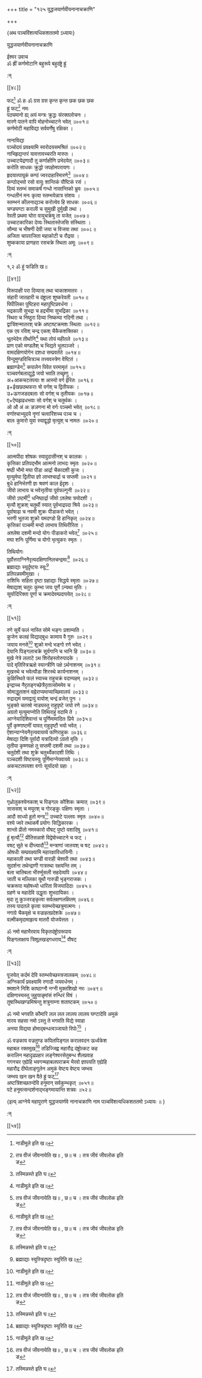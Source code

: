 +++
title = "१२५ युद्धजयार्णवीयनानाचक्राणि"

+++

\{अथ पञ्चविंशत्यधिकशततमो ऽध्यायः\}

युद्धजयार्णवीयनानाचक्राणि  
    
ईश्वर उवाच  
ॐ ह्रीं कर्णमोटानि बहुरूपे बहुदंष्ट्रे ह्रूं  
    
:न्  
    
[^१]: नाडीमूले इति ख॥  
    
[^२]: तत्र वीजं जीवनायेति ख॥ , छ॥ च । तत्र जीवं जीवलोक इति  
ङ  
    
[^३]: तस्मिन्नस्ते इति घ॥  

[[४८]]

फट्[^१] ॐ हः ॐ ग्रस ग्रस कृन्त कृन्त छक छक छक  
ह्रूं फट्[^२] नमः  
पठ्यमानो ह्य् अयं मन्त्रः क्रुद्धः संरक्तलोचनः   ।  
मारणे पातने वापि मोहनोच्चाटने भवेत् ॥००१॥  
कर्णमोटी महाविद्या सर्ववर्णेषु रक्षिका ।  
    
नानाविद्या  
पञ्चोदयं प्रवक्ष्यामि स्वरोदयसमश्रितं ॥००२॥  
नाभिहृद्यन्तरं यावत्तावच्चरति मारुतः ।  
उच्चाटयेद्रणादौ तु कर्णाक्षीणि प्रभेदयेत् ॥००३॥  
करोति साधकः क्रुद्धो जपहोमपरायणः ।  
हृदयात्पायुकं कण्ठं ज्वरदाहारिमारणे[^३]   ॥००४॥  
कण्ठोद्भवो रसो वायुः शान्तिकं पौष्टिकं रसं   ।  
दिव्यं स्तम्भं समाकर्षं गन्धो नासान्तिको भ्रुवः   ॥००५॥  
गन्धलीनं मनः कृत्वा स्तम्भयेन्नात्र संशयः   ।  
स्तम्भनं कीलनाद्यञ्च करोत्येव हि साधकः ॥००६॥  
चण्डघण्टा कराली च सुमुखी दुर्मुखी तथा   ।  
रेवती प्रथमा घोरा वायुचक्रेषु ता यजेत् ॥००७॥  
उच्चाटकारिका देव्यः स्थितास्तेजसि संस्थिताः ।  
सौम्या च भीषणी देवी जया च विजया तथा ॥००८॥  
अजिता चापराजिता महाकोटी च रौद्रया ।  
शुष्ककाया प्राणहरा रसचक्रे स्थिता अमूः ॥००९॥  
    
:न्  
    
१,२ ॐ हुं फडिति ख॥  
    
[^३]: ज्वरदाहनिवारणे इति घ॥  

[[४९]]
    
विरूपाक्षी परा दिव्यास् तथा चाकाशमातरः   ।  
संहारी जातहारी च दंष्ट्राला शुष्करेवती   ॥०१०॥  
पिपीलिका पुष्टिहरा महापुष्टिप्रवर्धना ।  
भद्रकाली सुभद्रा च हद्रभीमा सुभद्रिका ॥०११॥  
स्थिरा च निष्ठुरा दिव्या निष्कम्पा गदिनी तथा   ।  
द्वात्रिंशन्मातरश् चक्रे अष्टाष्टक्रमशः स्थिताः   ॥०१२॥  
एक एव रविश् चन्द्र एकश् चैकैकशक्तिका ।  
भूतभेदेन तीर्थानि[^१] यथा तोयं महीतले ॥०१३॥  
प्राण एको मण्डलैश् च भिद्यते भूतपञ्जरे ।  
वामदक्षिणयोगेन दशधा सम्प्रवर्तते ॥०१४॥  
विन्दुमुण्डविचित्रञ्च तत्त्ववस्त्रेण वेष्टितं ।  
ब्रह्माण्डेन[^२] कपालेन पिवेत परमामृतं ॥०१५॥  
पञ्चवर्गबलाद्युद्धे जयो भवति तच्छृणु ।  
अ+आकचटतपयाः श आस्यो वर्ग ईरितः ॥०१६॥  
इ+ईखछठथफराः षो वर्गश् च द्वितीयकः   ।  
उ+ऊगजडदबलाः सो वर्गश् च तृतीयकः ॥०१७॥  
ए+ऐघझढधभवाः सो वर्गश् च चतुर्थकः ।  
ओ औ अं अः ङञणना मो वर्गः पञ्चमो भवेत्   ॥०१८॥  
वर्णाश्चाभ्युदये नॄणां चत्वारिंशच्च पञ्च च   ।  
बालः कुमारो युवा स्याद्वृद्धो मृत्युश् च नामतः   ॥०२०॥  
    
:न्  
    
[^१]: भूतभेदेन भिन्नानि इति ङ।। तानि भेदेन भिन्नानि इति घ॥  
    
[^२]: ब्रह्मदण्डे इति ङ॥  

[[५०]]
    
आत्मपीदा शोषकः स्यादुदासीनश् च कालकः   ।  
कृत्तिका प्रतिपद्भौम आत्मनो लाभदः स्मृतः   ॥०२०॥  
षष्ठी भौमो मघा पीडा आर्द्रा चैकादशी कुजः   ।  
मृत्युर्मघा द्वितीया ज्ञो लाभश्चार्द्रा च सप्तमी   ॥०२१॥  
बुधे हानिर्भरणी ज्ञः श्रवणं काल ईदृशः   ।  
जीवो लाभाय च भवेत्तृतीया पूर्वफल्गुनी ॥०२२॥  
जीवो ऽष्टमी[^१] धनिष्ठार्द्रा जीवो ऽश्लेषा त्रयोदशी   ।  
मृत्यौ शुक्रश् चतुर्थी स्यात् पूर्वभाद्रपदा श्रिये   ॥०२३॥  
पूर्वाषाढा च नवमी शुक्रः पीडाकरो भवेत्   ।  
भरणी भूतजा शुक्रो यमदण्डो हि हानिकृत् ॥०२४॥  
कृत्तिकां पञ्चमी मन्दो लाभाय तिथिरीरिता ।  
अश्लेषा दशमी मन्दो योगः पीडाकरो भवेत्[^२]   ॥०२५॥  
मघा शनिः पूर्णिमा च योगो भृत्युकरः स्मृतः   ।  
    
तिथियोगः  
पूर्वोत्तराग्निनैरृत्यदक्षिणानिलचन्द्रमाः[^३]   ॥०२६॥  
ब्रह्माद्याः स्युर्दृष्टयः स्युः[^४]  
प्रतिपन्नवमीमुखाः ।  
राशिभिः सहिता दृष्टा ग्रहाद्याः सिद्धये स्मृताः   ॥०२७॥  
मेषाद्याश् चतुरः कुम्भा जयः पूर्णे ऽन्यथा मृतिः   ।  
सूर्यादिरिक्ता पूर्णा च क्रमादेवम्प्रदापयेत् ॥०२८॥  
    
:न्  
    
[^१]: जीवे ऽष्टमीति ख॥  
    
[^२]: भरणीत्यादिः, पीडाकरो भवेत्यन्तः पाठः छ॥ पुस्तके  
नास्ति  
    
[^३]: दक्षाग्न्यनिलचन्द्रमा इति घ॥  
    
[^४]: ब्रह्माद्याः स्युस्त्रिदृष्टाः स्युरिति ख॥  

[[५१]]
    
रणे सूर्ये फलं नास्ति सोमे भङ्गः प्रशाम्यति   ।  
कुजेन कलहं विद्याद्बुधः कामाय वै गुरुः ॥०२९॥  
जयाय मनसे[^१] शुक्रो मन्दे भङ्गो रणे भवेत् ।  
देयानि पिङ्गलाचक्रे सूर्यगानि च भानि हि ॥०३०॥  
मुखे नेत्रे ललाटे ऽथ शिरोहस्तोरुपादके ।  
पादे मृतिस्त्रिऋक्षे स्यान्त्रीणि पक्षे ऽर्थनाशनम्   ॥०३१॥  
मुखस्थे च भवेत्यौडा शिरस्थे कार्यनाशनम् ।  
कुक्षिस्थिते फलं स्याच्च राहुचक्रं वदाम्यहम् ॥०३२॥  
इन्द्राच्च नैरृतङ्गच्छेत्रैरृतात्सोममेव च ।  
सोमाद्धुताशनं वह्नेराप्यमाप्याच्छिवालयं ॥०३३॥  
रुद्राद्यमं यमाद्वायुं वायोश् चन्द्रं व्रजेत् पुनः   ।  
भुङ्क्ते चतस्रो नाड्यस्तु राहुपृष्टे जयो रणे ॥०३४॥  
अग्रतो मृत्युमाप्नोति तिथिराहुं वदामि ते ।  
आग्नेयादिशिवान्तं च पूर्णिमामादितः प्रिये ॥०३५॥  
पूर्वे कृष्णाष्टमीं यावत् राहुदृष्टौ भयो भवेत्   ।  
ऐशान्याग्नेयनैरृत्यवायव्ये फणिराहुकः ॥०३६॥  
मेषाद्या दिशि पूर्वादौ यत्रादित्यो ऽग्रतो मृतिः   ।  
तृतीया कृष्णपक्षे तु सप्तमी दशमी तथा   ॥०३७॥  
चतुर्दशी तथा शुक्रे चतुर्थ्येकादशी तिथिः ।  
पञ्चदशी विष्टयस्युः पूर्णिमाग्नेयवायवे   ॥०३८॥  
अकचटतपयशा वर्गाः सूर्यादयो ग्रहाः ।  
    
:न्  
    
[^१]: मणये इति ख॥ , ङ॥ च  

[[५२]]
    
गृध्रोलुकश्येनकाश् च पिङ्गलः कौशिकः क्रमात्   ॥०३९॥  
साससश् च मयूरश् च गोरङ्कुः पक्षिणः स्मृताः   ।  
आदौ साध्यो हुतो मन्त्र[^१] उच्चाटे पल्लवः स्मृतः   ॥०४०॥  
वश्ये ज्वरे तथाकर्षे प्रयोगः सिद्धिकारकः ।  
शान्तो प्रीतो नमस्कारो वौषट् पुष्टो वशादिषु   ॥०४१॥  
हुं मृत्यौ[^२] प्रीतिसन्नाशे विद्वेषोच्चाटने च फट्   ।  
वषट् सुते च दीप्त्यादौ[^३] मन्त्राणां जातयश् च षट्   ॥०४२॥  
ओषधीः सम्प्रवक्ष्यामि महारक्षाविधायिनीः   ।  
महाकाली तथा चण्डी वाराही चेश्वरी तथा   ॥०४३॥  
सुदर्शना तथेन्द्राणी गात्रस्था रक्षयन्ति तम् ।  
बला चातिबला भीरुर्मुसली सहदेव्यपि ॥०४४॥  
जाती च मल्लिका यूथौ गारुडी भृङ्गराजकः   ।  
चक्ररूपा महोषध्यो धारिता विजयादिदाः ॥०४५॥  
ग्रहणे च महादेवि उद्धृताः शुभदायिकाः   ।  
मृदा तु कुञ्जरङ्कृत्वा सर्वलक्षणलक्षितम्   ॥०४६॥  
तस्य पादतले कृत्वा स्तम्भयेच्छत्रुमात्मनः ।  
नगाग्रे चैकवृक्षे च वज्राहतप्रदेशके ॥०४७॥  
वल्मीकमृदामाहृत्य मातरौ योजयेत्ततः ।  
    
ॐ नमो महाभैरवाय विकृतदंष्ट्रोग्ररूपाय  
पिङ्गलाक्षाय त्रिशूलखड्गधराय[^४] वौषट्  
    
:न्  
    
[^१]: आदौ हुताशनो मन्त्र इति ख॥  
    
[^२]: हुं मृतौ इति ख॥  
    
[^३]: वषट् लाभे च दीप्त्यादाविति घ॥ , छ॥ च  
    
[^४]: त्रिशूलखट्वाङ्गधरायेति ख॥ , ग॥ , घ॥ , छ॥ च । त्रिशूलिने  
खड्गखट्वाङ्गधरायेति ज॥  

[[५३]]
    
पूजयेत् कर्दमं देवि स्तम्भयेच्छस्त्रजालकम् ॥०४८॥  
अग्निकार्यं प्रवक्ष्यामि रणादौ जयवर्धनम् ।  
श्मशाने निशि काष्ठाग्नौ नग्नी मुक्तशिखो नरः   ॥०४९॥  
दक्षिणास्यस्तु जुहुयान्नृमांसं रुन्धिरं विषं   ।  
तुषास्थिखण्डमिश्रन्तु शत्रुनाम्ना शताष्टकम्   ॥०५०॥  
    
 ॐ नमो भगवति कौमारि लल लल लालय लालय घण्टादेवि अमुकं  
मारय सहसा नमो ऽस्तु ते भगवति विद्ये स्वाहा  
अनया विद्यया होमाद्बन्धत्वञ्जायते रिपोः[^१] ।  
    
ॐ वज्रकाय वज्रतुण्ड कपिलपिङ्गल करालवदन ऊर्ध्वकेश  
महाबल रक्तमुख[^२] तडिज्जिह्व महारौद्र दंष्ट्रोत्कट कह  
करालिन महादृढप्रहार लङ्गेश्वरसेतुबन्ध शैलप्रवाह  
गगनचर एह्येहि भवगन्महाबलपराक्रम भैरवो ज्ञापयति एह्येहि  
महारौद्र दीर्घलाङ्गूलेन अमुकं वेष्टय वेष्टय जम्भय  
जम्भय खन खन वैते ह्रूं फट्[^३]  
अष्टत्रिंशच्छतन्देवि हनुमान् सर्वकुम्भकृत् ॥०५१॥  
पटे हनूमत्सन्दर्शनाद्भङ्गमायान्ति शत्रवः  ॥५२॥  
    
\{इत्य् आग्नेये महापुराणे युद्धजयार्णवे नानाचक्राणि नाम पञ्चविंशत्यधिकशततमो ऽध्यायः ॥  }
    
:न्  
    
[^१]: दग्धत्वं जायते क्षणात् इति घ॥ , ज॥ च  
    
[^२]: वज्रमुख इति घ॥  
    
[^३]: हुम्फडिति ख॥  

[[५४]]
    
